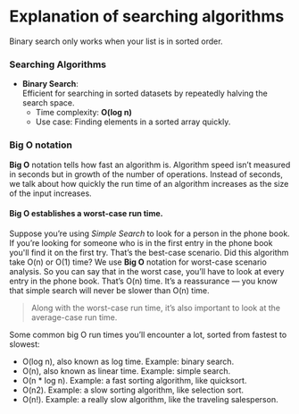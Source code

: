 # Explanation of searching algorithms

Binary search only works when your list is in sorted order.

### Searching Algorithms

- **Binary Search**:  
  Efficient for searching in sorted datasets by repeatedly halving the search space.  
  - Time complexity: **O(log n)**  
  - Use case: Finding elements in a sorted array quickly.


### Big O notation
**Big O** notation tells how fast an algorithm is. Algorithm speed isn’t measured in seconds but in growth of the number of operations. Instead of seconds, we talk about how quickly the run time of an algorithm increases as the size of the input increases.

#### Big O establishes a worst-case run time.<br>
Suppose you’re using *Simple Search* to look for a person in the phone book. If you’re looking for someone who is in the first entry in the phone book you'll find it on the first try. That’s the best-case scenario. Did this algorithm take O(n) or  O(1) time? We use **Big O** notation for worst-case scenario analysis. So you can say that in the worst case, you’ll have to look at every entry in the phone book. That’s O(n) time. It’s a reassurance — you know that simple search will never be slower than O(n) time.

> Along with the worst-case run time, it’s also important to look at the average-case run time.

Some common big O run times you’ll encounter a lot, sorted from fastest to slowest:

- O(log n), also known as log time. Example: binary search.
- O(n), also known as linear time. Example: simple search.
- O(n * log n). Example: a fast sorting algorithm, like quicksort.
- O(n2). Example: a slow sorting algorithm, like selection sort.
- O(n!). Example: a really slow algorithm, like the traveling salesperson.

